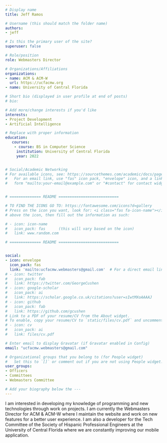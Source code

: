 ```yaml
---
# Display name
title: Jeff Ramos

# Username (this should match the folder name)
authors:
- jeff

# Is this the primary user of the site?
superuser: false

# Role/position
role: Webmasters Director

# Organizations/Affiliations
organizations:
- name: ACM & ACM-W
  url: https://ucfacmw.org
- name: University of Central Florida

# Short bio (displayed in user profile at end of posts)
# bio:

# Add more/change interests if you'd like
interests:
- Project Development
- Artificial Intelligence

# Replace with proper information
education:
   courses:
    - course: BS in Computer Science
     institution: University of Central Florida
     year: 2022


# Social/Academic Networking
# For available icons, see: https://sourcethemes.com/academic/docs/page-builder/#icons
#   For an email link, use "fas" icon pack, "envelope" icon, and a link in the
#   form "mailto:your-email@example.com" or "#contact" for contact widget.


# ============== README ===========================

# TO FIND THE ICONS GO TO: https://fontawesome.com/icons?d=gallery
# Press on the icon you want, look for: <i class="fas fa-icon-name"></i> 
# above the icon, then fill out the information as such:

# - icon: icon-name
#   icon_pack: fas      (this will vary based on the icon)
#   link: www.random.com

# ============== README ===========================


social:
- icon: envelope
  icon_pack: fas
  link: 'mailto:ucfacmw.webmasters@gmail.com'  # For a direct email link, use "mailto:test@example.org".
# - icon: twitter
#   icon_pack: fab
#   link: https://twitter.com/GeorgeCushen
# - icon: google-scholar
#   icon_pack: ai
#   link: https://scholar.google.co.uk/citations?user=sIwtMXoAAAAJ
# - icon: github
#   icon_pack: fab
#   link: https://github.com/gcushen
# Link to a PDF of your resume/CV from the About widget.
# To enable, copy your resume/CV to `static/files/cv.pdf` and uncomment the lines below.
# - icon: cv
#   icon_pack: ai
#   link: files/cv.pdf

# Enter email to display Gravatar (if Gravatar enabled in Config)
email: "ucfacmw.webmasters@gmail.com"

# Organizational groups that you belong to (for People widget)
#   Set this to `[]` or comment out if you are not using People widget.
user_groups:
- Officers
- Committees
- Webmasters Committee

# Add your biography below the ---
---
```

I am interested in developing my knowledge of programming and new technologies through work on projects. I am currently the Webmasters Director for ACM & ACM-W where I maintain the website and work on new features for a better user experience. I am also a developer for the Tech Committee of the Society of Hispanic Professional Engineers at the University of Central Florida where we are constantly improving our mobile application.
